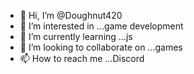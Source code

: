 - 👋 Hi, I’m @Doughnut420
- 👀 I’m interested in ...game development
- 🌱 I’m currently learning ...js
- 💞️ I’m looking to collaborate on ...games
- 📫 How to reach me ...Discord

<!---
Doughnut420/Doughnut420 is a ✨ special ✨ repository because its `README.md` (this file) appears on your GitHub profile.
You can click the Preview link to take a look at your changes.
--->
